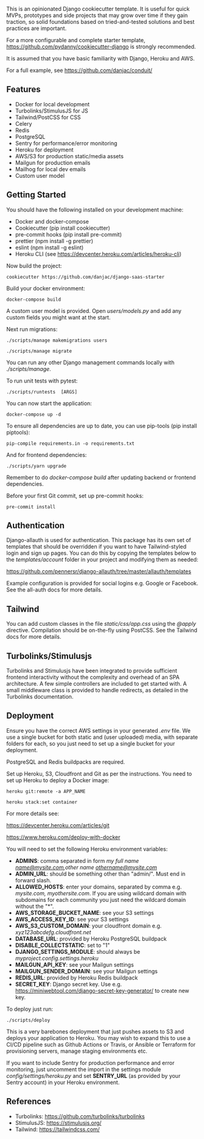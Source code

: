 This is an opinionated Django cookiecutter template. It is useful for quick MVPs, prototypes and side projects that may grow over time if they gain traction, so solid foundations based on tried-and-tested solutions and best practices are important.

For a more configurable and complete starter template, https://github.com/pydanny/cookiecutter-django is strongly recommended.

It is assumed that you have basic familiarity with Django, Heroku and AWS.

For a full example, see https://github.com/danjac/conduit/

## Features

* Docker for local development
* Turbolinks/StimulusJS for JS
* Tailwind/PostCSS for CSS
* Celery
* Redis
* PostgreSQL
* Sentry for performance/error monitoring
* Heroku for deployment
* AWS/S3 for production static/media assets
* Mailgun for production emails
* Mailhog for local dev emails
* Custom user model

## Getting Started

You should have the following installed on your development machine:

* Docker and docker-compose
* Cookiecutter (pip install cookiecutter)
* pre-commit hooks (pip install pre-commit)
* prettier (npm install -g prettier)
* eslint (npm install -g eslint)
* Heroku CLI (see https://devcenter.heroku.com/articles/heroku-cli)

Now build the project:

    cookiecutter https://github.com/danjac/django-saas-starter

Build your docker environment:

    docker-compose build

A custom user model is provided. Open *users/models.py* and add any custom fields you might want at the start.

Next run migrations:

    ./scripts/manage makemigrations users

    ./scripts/manage migrate

You can run any other Django management commands locally with *./scripts/manage*.

To run unit tests with pytest:

    ./scripts/runtests  [ARGS]

You can now start the application:

    docker-compose up -d

To ensure all dependencies are up to date, you can use pip-tools (pip install piptools):

    pip-compile requirements.in -o requirements.txt

And for frontend dependencies:

    ./scripts/yarn upgrade

Remember to do *docker-compose build* after updating backend or frontend dependencies.

Before your first Git commit, set up pre-commit hooks:

    pre-commit install

## Authentication

Django-allauth is used for authentication. This package has its own set of templates that should be overridden if you want to have Tailwind-styled login and sign up pages. You can do this by copying the templates below to the *templates/account* folder in your project and modifying them as needed:

https://github.com/pennersr/django-allauth/tree/master/allauth/templates

Example configuration is provided for social logins e.g. Google or Facebook. See the all-auth docs for more details.

## Tailwind

You can add custom classes in the file *static/css/app.css* using the *@apply* directive. Compilation should be on-the-fly using PostCSS. See the Tailwind docs for more details.

## Turbolinks/Stimulusjs

Turbolinks and Stimulusjs have been integrated to provide sufficient frontend interactivity without the complexity and overhead of an SPA architecture. A few simple controllers are included to get started with. A small middleware class is provided to handle redirects, as detailed in the Turbolinks documentation.

## Deployment

Ensure you have the correct AWS settings in your generated *.env* file. We use a single bucket for both static and (user uploaded) media, with separate folders for each, so you just need to set up a single bucket for your deployment.

PostgreSQL and Redis buildpacks are required.

Set up Heroku, S3, Cloudfront and Git as per the instructions. You need to set up Heroku to deploy a Docker image:

    heroku git:remote -a APP_NAME

    heroku stack:set container

For more details see:

https://devcenter.heroku.com/articles/git

https://www.heroku.com/deploy-with-docker


You will need to set the following Heroku environment variables:

- **ADMINS**: comma separated in form _my full name <name@mysite.com>,other name <othername@mysite.com>_
- **ADMIN_URL**: should be something other than "admin/". Must end in forward slash.
- **ALLOWED_HOSTS**: enter your domains, separated by comma e.g. *mysite.com, myothersite.com*. If you are using wildcard domain with subdomains for each community you just need the wildcard domain without the "*".
- **AWS_STORAGE_BUCKET_NAME**: see your S3 settings
- **AWS_ACCESS_KEY_ID**: see your S3 settings
- **AWS_S3_CUSTOM_DOMAIN**: your cloudfront domain e.g. *xyz123abcdefg.cloudfront.net*
- **DATABASE_URL**: provided by Heroku PostgreSQL buildpack
- **DISABLE_COLLECTSTATIC**: set to "1"
- **DJANGO_SETTINGS_MODULE**: should always be *myproject.config.settings.heroku*
- **MAILGUN_API_KEY**: see your Mailgun settings
- **MAILGUN_SENDER_DOMAIN**: see your Mailgun settings
- **REDIS_URL**: provided by Heroku Redis buildpack
- **SECRET_KEY**: Django secret key. Use e.g. https://miniwebtool.com/django-secret-key-generator/ to create new key.

To deploy just run:

    ./scripts/deploy

This is a very barebones deployment that just pushes assets to S3 and deploys your application to Heroku. You may wish to expand this to use a CI/CD pipeline such as Github Actions or Travis, or Ansible or Terraform for provisioning servers, manage staging environments etc.

If you want to include Sentry for production performance and error monitoring, just uncomment the import in the settings module *config/settings/heroku.py* and set **SENTRY_URL** (as provided by your Sentry account) in your Heroku environment.

## References

* Turbolinks: https://github.com/turbolinks/turbolinks
* StimulusJS: https://stimulusjs.org/
* Tailwind: https://tailwindcss.com/
